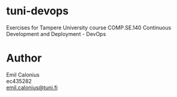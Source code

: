 # tuni-devops

Exercises for Tampere University course COMP.SE.140 Continuous Development and Deployment - DevOps

# Author

Emil Calonius \
ec435282 \
emil.calonius@tuni.fi
